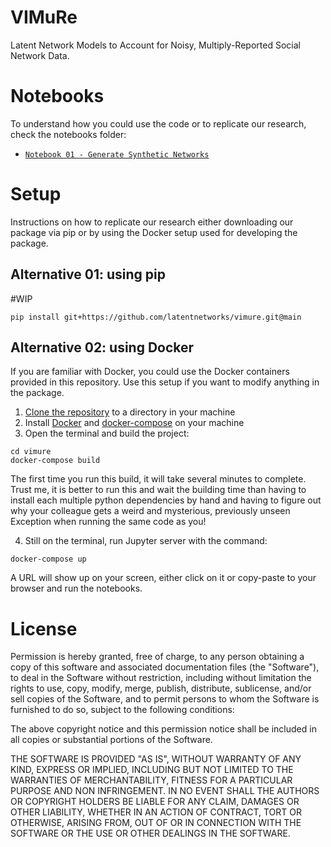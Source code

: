 # VIMuRe

Latent Network Models to Account for Noisy, Multiply-Reported Social Network Data.

# Notebooks

To understand how you could use the code or to replicate our research, check the notebooks folder:

- [`Notebook 01 - Generate Synthetic Networks`](https://github.com/latentnetworks/vimure/blob/main/notebooks/Notebook%2001%20-%20Generate%20Synthetic%20Networks.ipynb)


# Setup

Instructions on how to replicate our research either downloading our package via pip or by using the Docker setup used for developing the package.

## Alternative 01: using pip

\#WIP

```console
pip install git+https://github.com/latentnetworks/vimure.git@main
```

## Alternative 02: using Docker

If you are familiar with Docker, you could use the Docker containers provided in this repository. Use this setup if you want to modify anything in the package.

1. [Clone the repository](https://docs.github.com/en/github/creating-cloning-and-archiving-repositories/cloning-a-repository-from-github/cloning-a-repository) to a directory in your machine
2. Install [Docker](https://docs.docker.com/get-docker/) and [docker-compose](https://docs.docker.com/compose/install/) on your machine
3. Open the terminal and build the project:
```{console}
cd vimure
docker-compose build
```
The first time you run this build, it will take several minutes to complete. Trust me, it is better to run this and wait the building time than having to install each multiple python dependencies by hand and having to figure out why your colleague gets a weird and mysterious, previously unseen Exception when running the same code as you!

4. Still on the terminal, run Jupyter server with the command:
```{console}
docker-compose up
```

A URL will show up on your screen, either click on it or copy-paste to your browser and run the notebooks.

# License

Permission is hereby granted, free of charge, to any person obtaining a copy of this software and associated documentation files (the "Software"), to deal in the Software without restriction, including without limitation the rights to use, copy, modify, merge, publish, distribute, sublicense, and/or sell copies of the Software, and to permit persons to whom the Software is furnished to do so, subject to the following conditions:

The above copyright notice and this permission notice shall be included in all copies or substantial portions of the Software.

THE SOFTWARE IS PROVIDED "AS IS", WITHOUT WARRANTY OF ANY KIND, EXPRESS OR IMPLIED, INCLUDING BUT NOT LIMITED TO THE WARRANTIES OF MERCHANTABILITY, FITNESS FOR A PARTICULAR PURPOSE AND NON INFRINGEMENT. IN NO EVENT SHALL THE AUTHORS OR COPYRIGHT HOLDERS BE LIABLE FOR ANY CLAIM, DAMAGES OR OTHER LIABILITY, WHETHER IN AN ACTION OF CONTRACT, TORT OR OTHERWISE, ARISING FROM, OUT OF OR IN CONNECTION WITH THE SOFTWARE OR THE USE OR OTHER DEALINGS IN THE SOFTWARE.
